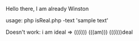 Hello there, I am already Winston


usage: php isReal.php -text 'sample text'

Doesn't work:
i am ideal => (((i))) (((am))) (((i)))deal
